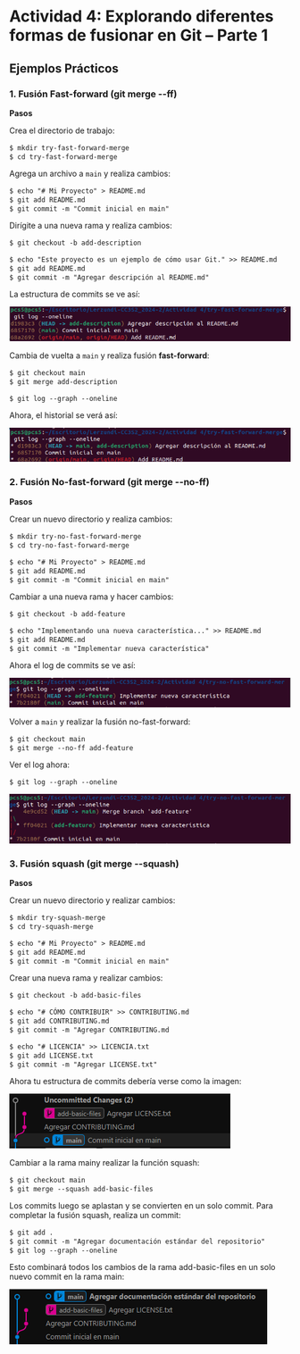 # Actividad 4: Explorando diferentes formas de fusionar en Git – Parte 1



## Ejemplos Prácticos

### 1. Fusión Fast-forward (git merge --ff)

**Pasos**

Crea el directorio de trabajo:

```shell
$ mkdir try-fast-forward-merge
$ cd try-fast-forward-merge
```

Agrega un archivo a `main` y realiza cambios:  

```shell
$ echo "# Mi Proyecto" > README.md
$ git add README.md
$ git commit -m "Commit inicial en main"
```

Dirígite a una nueva rama y realiza cambios:

```shell
$ git checkout -b add-description
```

```shell
$ echo "Este proyecto es un ejemplo de cómo usar Git." >> README.md
$ git add README.md
$ git commit -m "Agregar descripción al README.md"
```
La estructura de commits se ve así:  

![alt text](../Imagenes/Actividad%204/Actividad4_1.png)

Cambia de vuelta a `main` y realiza fusión **fast-forward**:  

```shell
$ git checkout main
$ git merge add-description
```

```shell
$ git log --graph --oneline
```

Ahora, el historial se verá así:  

![alt text](../Imagenes/Actividad%204/Actividad4_2.png)

### 2. Fusión No-fast-forward (git merge --no-ff)

**Pasos**

Crear un nuevo directorio y realiza cambios:  

```shell
$ mkdir try-no-fast-forward-merge
$ cd try-no-fast-forward-merge
```

```shell
$ echo "# Mi Proyecto" > README.md
$ git add README.md
$ git commit -m "Commit inicial en main"
```

Cambiar a una nueva rama y hacer cambios:  

```shell
$ git checkout -b add-feature
```

```shell
$ echo "Implementando una nueva característica..." >> README.md
$ git add README.md
$ git commit -m "Implementar nueva característica"
```

Ahora el log de commits se ve así:  

![alt text](../Imagenes/Actividad%204/Actividad4_3.png)

Volver a `main` y realizar la fusión no-fast-forward:  

```shell
$ git checkout main
$ git merge --no-ff add-feature
```

Ver el log ahora:  

```shell
$ git log --graph --oneline
```

![alt text](../Imagenes/Actividad%204/Actividad4_4.png)

### 3. Fusión squash (git merge --squash)

**Pasos**

Crear un nuevo directorio y realizar cambios:  

```shell
$ mkdir try-squash-merge
$ cd try-squash-merge
```

```shell
$ echo "# Mi Proyecto" > README.md
$ git add README.md
$ git commit -m "Commit inicial en main"
```

Crear una nueva rama y realizar cambios:  

```shell
$ git checkout -b add-basic-files

```

```shell
$ echo "# CÓMO CONTRIBUIR" >> CONTRIBUTING.md
$ git add CONTRIBUTING.md
$ git commit -m "Agregar CONTRIBUTING.md
```

```shell
$ echo "# LICENCIA" >> LICENCIA.txt
$ git add LICENSE.txt
$ git commit -m "Agregar LICENSE.txt"
```

Ahora tu estructura de commits debería verse como la imagen:  

![alt text](../Imagenes/Actividad%204/Actividad4_5.png)  

Cambiar a la rama mainy realizar la función squash:  

```shell
$ git checkout main
$ git merge --squash add-basic-files
```

Los commits luego se aplastan y se convierten en un solo commit.
Para completar la fusión squash, realiza un commit:  

```shell
$ git add .
$ git commit -m "Agregar documentación estándar del repositorio"
$ git log --graph --oneline
```

Esto combinará todos los cambios de la rama add-basic-files en un solo nuevo commit en la rama main:  

![alt text](../Imagenes/Actividad%204/Actividad4_6.png/)